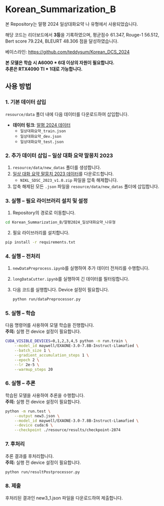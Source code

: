 # Korean_Summarization_B

본 Repository는 말평 2024 일상대화요약 나 유형에서 사용되었습니다.    

해당 코드는 리더보드에서 **3등**을 기록하였으며, 평균점수 61.347, Rouge-1 56.512, Bert score 79.224, BLEURT 48.306 점을 달성하였습니다.   

베이스라인: https://github.com/teddysum/Korean_DCS_2024    
       
**본 모델은 학습 시 A6000 * 6대 이상의 자원이 필요합니다.**    
**추론은 RTX4090 TI * 1대로 가능합니다.**
         
## 사용 방법

### 1. 기본 데이터 삽입

`resource/data` 폴더 내에 다음 데이터를 다운로드하여 삽입합니다.

- **데이터 링크**: [말평 2024 데이터](https://kli.korean.go.kr/benchmark/taskOrdtm/taskDownload.do?taskOrdtmId=147&clCd=END_TASK&subMenuId=sub02)
  - `일상대화요약_train.json`
  - `일상대화요약_dev.json`
  - `일상대화요약_test.json`

### 2. 추가 데이터 삽입 – 일상 대화 요약 말뭉치 2023

1. `resource/data/new_datas` 폴더를 생성합니다.
2. [일상 대화 요약 말뭉치 2023 데이터](https://kli.korean.go.kr/corpus/main/requestMain.do#none)를 다운로드합니다.
   - `NIKL_SDSC_2023_v1.0.zip` 파일을 압축 해제합니다.
3. 압축 해제된 모든 `.json` 파일을 `resource/data/new_datas` 폴더에 삽입합니다.

### 3. 실행 – 필요 라이브러리 설치 및 설정

1. Repository의 경로로 이동합니다.
```bash
cd Korean_Summarization_B/말평2024_일상대화요약_나유형
```

2. 필요 라이브러리를 설치합니다. 
```bash
pip install -r requirements.txt
```

### 4. 실행 – 전처리

1. `newDataPreprocess.ipynb`를 실행하여 추가 데이터 전처리를 수행합니다.

2. `longDataCutter.ipynb`를 실행하여 긴 데이터를 필터링합니다.

3. 다음 코드를 실행합니다. Device 설정이 필요합니다. 
   ```bash
   python run/dataPreprocessor.py

### 5. 실행 – 학습   

다음 명령어를 사용하여 모델 학습을 진행합니다.   
**주의:**  실행 전 device 설정이 필요합니다. 
```bash
CUDA_VISIBLE_DEVICES=0,1,2,3,4,5 python -m run.train \
    --model_id maywell/EXAONE-3.0-7.8B-Instruct-Llamafied \
    --batch_size 1 \
    --gradient_accumulation_steps 1 \
    --epoch 2 \
    --lr 2e-5 \
    --warmup_steps 20
```
### 6. 실행 – 추론

학습된 모델을 사용하여 추론을 수행합니다.   
**주의:**  실행 전 device 설정이 필요합니다.
```bash
python -m run.test \
    --output new3.json \
    --model_id maywell/EXAONE-3.0-7.8B-Instruct-Llamafied \
    --device cuda:6 \
    --checkpoint ./resource/results/checkpoint-2874
```
### 7. 후처리
추론 결과를 후처리합니다.    
**주의:**  실행 전 device 설정이 필요합니다.
```bash
python run/resultPostprocessor.py

 ```
### 8. 제출     
후처리된 결과인 new3_1.json 파일을 다운로드하여 제출합니다.
